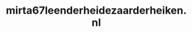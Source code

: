 ---
layout: post
title:  "mirta67leenderheidezaarderheiken.nl"
internal_url:  "/data/mirta67leenderheidezaarderheiken.nl.html"
categories: dutchgov
---